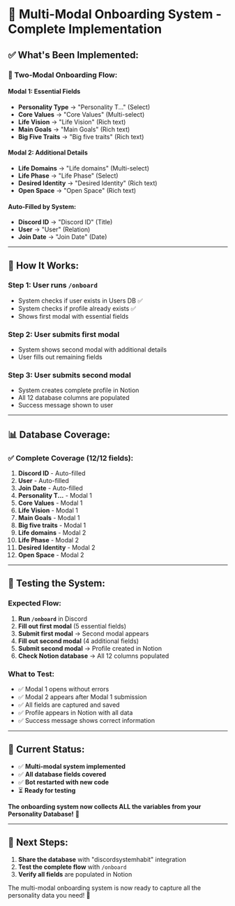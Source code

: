 # 🎯 **Multi-Modal Onboarding System - Complete Implementation**

## ✅ **What's Been Implemented:**

### **🎯 Two-Modal Onboarding Flow:**

#### **Modal 1: Essential Fields**
- **Personality Type** → "Personality T..." (Select)
- **Core Values** → "Core Values" (Multi-select)
- **Life Vision** → "Life Vision" (Rich text)
- **Main Goals** → "Main Goals" (Rich text)
- **Big Five Traits** → "Big five traits" (Rich text)

#### **Modal 2: Additional Details**
- **Life Domains** → "Life domains" (Multi-select)
- **Life Phase** → "Life Phase" (Select)
- **Desired Identity** → "Desired Identity" (Rich text)
- **Open Space** → "Open Space" (Rich text)

#### **Auto-Filled by System:**
- **Discord ID** → "Discord ID" (Title)
- **User** → "User" (Relation)
- **Join Date** → "Join Date" (Date)

---

## 🔧 **How It Works:**

### **Step 1: User runs `/onboard`**
- System checks if user exists in Users DB ✅
- System checks if profile already exists ✅
- Shows first modal with essential fields

### **Step 2: User submits first modal**
- System shows second modal with additional details
- User fills out remaining fields

### **Step 3: User submits second modal**
- System creates complete profile in Notion
- All 12 database columns are populated
- Success message shown to user

---

## 📊 **Database Coverage:**

### **✅ Complete Coverage (12/12 fields):**
1. **Discord ID** - Auto-filled
2. **User** - Auto-filled
3. **Join Date** - Auto-filled
4. **Personality T...** - Modal 1
5. **Core Values** - Modal 1
6. **Life Vision** - Modal 1
7. **Main Goals** - Modal 1
8. **Big five traits** - Modal 1
9. **Life domains** - Modal 2
10. **Life Phase** - Modal 2
11. **Desired Identity** - Modal 2
12. **Open Space** - Modal 2

---

## 🧪 **Testing the System:**

### **Expected Flow:**
1. **Run `/onboard`** in Discord
2. **Fill out first modal** (5 essential fields)
3. **Submit first modal** → Second modal appears
4. **Fill out second modal** (4 additional fields)
5. **Submit second modal** → Profile created in Notion
6. **Check Notion database** → All 12 columns populated

### **What to Test:**
- ✅ Modal 1 opens without errors
- ✅ Modal 2 appears after Modal 1 submission
- ✅ All fields are captured and saved
- ✅ Profile appears in Notion with all data
- ✅ Success message shows correct information

---

## 🎯 **Current Status:**

- ✅ **Multi-modal system implemented**
- ✅ **All database fields covered**
- ✅ **Bot restarted with new code**
- ⏳ **Ready for testing**

**The onboarding system now collects ALL the variables from your Personality Database!** 🎉

---

## 🚀 **Next Steps:**

1. **Share the database** with "discordsystemhabit" integration
2. **Test the complete flow** with `/onboard`
3. **Verify all fields** are populated in Notion

The multi-modal onboarding system is now ready to capture all the personality data you need! 🎯

